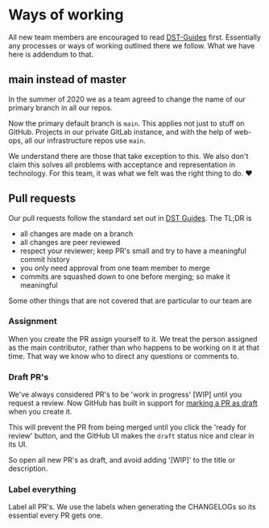 # Ways of working

All new team members are encouraged to read [DST-Guides](https://github.com/DEFRA/dst-guides) first. Essentially any processes or ways of working outlined there we follow. What we have here is addendum to that.

## main instead of master

In the summer of 2020 we as a team agreed to change the name of our primary branch in all our repos.

Now the primary default branch is `main`. This applies not just to stuff on GitHub. Projects in our private GitLab instance, and with the help of web-ops, all our infrastructure repos use `main`.

We understand there are those that take exception to this. We also don't claim this solves all problems with acceptance and representation in technology. For this team, it was what we felt was the right thing to do. ❤️

## Pull requests

Our pull requests follow the standard set out in [DST Guides](https://github.com/DEFRA/dst-guides/blob/master/process/pull_request.md). The TL;DR is

- all changes are made on a branch
- all changes are peer reviewed
- respect your reviewer; keep PR's small and try to have a meaningful commit history
- you only need approval from one team member to merge
- commits are squashed down to one before merging; so make it meaningful

Some other things that are not covered that are particular to our team are

### Assignment

When you create the PR assign yourself to it. We treat the person assigned as the main contributor, rather than who happens to be working on it at that time. That way we know who to direct any questions or comments to.

### Draft PR's

We've always considered PR's to be 'work in progress' [WIP] until you request a review. Now GitHub has built in support for [marking a PR as draft](https://github.blog/2019-02-14-introducing-draft-pull-requests/) when you create it.

This will prevent the PR from being merged until you click the 'ready for review' button, and the GitHub UI makes the `draft` status nice and clear in its UI.

So open all new PR's as draft, and avoid adding '[WIP]' to the title or description.

### Label everything

Label all PR's. We use the labels when generating the CHANGELOGs so its essential every PR gets one.

